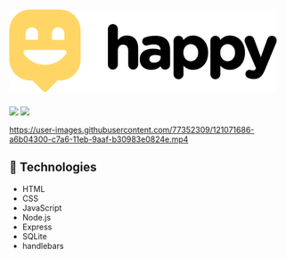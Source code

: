 <h1>
    <img alt="Happy" title="Happy" src="https://raw.githubusercontent.com/VDR-Crowley/nlw3-discovery/6121aa396a78543f5f775022a37d57129b3852b8/.github/logo.svg" />
</h1>

<div>
    <img src="https://user-images.githubusercontent.com/77352309/121063267-7a8fc480-c79c-11eb-9bf7-8378a7ebfb68.PNG" />
    <img src="https://user-images.githubusercontent.com/77352309/121069695-2a1c6500-c7a4-11eb-826d-0bc489e2112d.PNG" />
   
   


   

</div>
 

 

https://user-images.githubusercontent.com/77352309/121071686-a6b04300-c7a6-11eb-9aaf-b30983e0824e.mp4


 ## 🚀 Technologies
 
- HTML 
- CSS
- JavaScript
- Node.js
- Express
- SQLite
- handlebars

